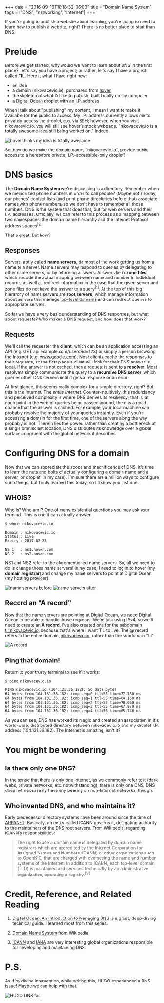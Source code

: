 +++
date = "2016-09-16T18:18:32-06:00"
title = "Domain Name System"
tags = ["DNS", "networking", "Internet"]
+++

If you're going to publish a website about learning, you're going to need to learn how to publish a website, right?  There is no better place to start than DNS.

# Prelude

Before we get started, why would we want to learn about DNS in the first place?  Let's say you have a project; or rather, let's say I have a project called **TIL**.  Here is what I have right now:

- an idea
- a domain (nikovacevic.io), purchased from [hover](https://www.hover.com)
- the skeleton of what I'd like to publish, built locally on my computer
- a [Digital Ocean](https://www.digitalocean.com) droplet with an [I.P. address](https://en.wikipedia.org/wiki/IP_address)

When I talk about "publishing" my content, I mean I want to make it available for the public to access.  My I.P. address currently allows me to privately access the droplet, e.g. via SSH; however, when you visit [nikovacevic.io](https://nikovacevic.io), you will still see hover's stock webpage.  "nikovacevic.io is a totally awesome idea still being worked on."  Indeed.

![hover thinks my idea is totally awesome][2016-09-16-dns-1]

So, how do we make the domain name, "nikovacevic.io", provide public access to a heretofore private, I.P.-accessible-only droplet?

# DNS basics

The **Domain Name System** we're discussing is a directory.  Remember when we memorized phone numbers in order to call people?  (Maybe not.)  Today, our phones' contact lists (and print phone directories before that) associate names with phone numbers, so we don't have to remember all those numbers.  DNS is the system that does that, but for web servers and their I.P. addresses.  Officially, we can refer to this process as a mapping between two namespaces:  the domain name hierarchy and the Internet Protocol address spaces<sup>[2]</sup>.

That's great!  But how?

## Responses

Servers, aptly called **name servers**, do most of the work getting us from a name to a server.  Name servers may respond to queries by delegating to other name servers, or by returning answers.  Answers lie in **zone files**, which encode the actual mapping between name and number in individual records, as well as redirect information in the case that the given server and zone files do not have the answer to a query<sup>[1]</sup>.  At the top of this big hierarchy of name servers are **root servers**, which manage information about servers that manage [top-level domains](https://en.wikipedia.org/wiki/Top-level_domain) and can redirect queries to appropriate servers.

So far we have a very basic understanding of DNS responses, but what about requests?  Who makes a DNS request, and how does that work?

## Requests

We'll call the requester the **client**, which can be an application accessing an API (e.g. GET api.example.com/users?id=123) or simply a person browsing the Internet (e.g. www.google.com).  Most clients cache the responses to their requests, so the first place a client will look for their DNS answer is local.  If the answer is not cached, then a request is sent to a **resolver**. Most resolvers simply communicate the query to a **recursive DNS server**, which queries other DNS servers until it gets a response or an error.

At first glance, this seems really complex for a simple directory, right?  But this is the Internet.  The *entire Internet*.  Counter-intuitively, this redundancy and perceived complexity is where DNS derives its resiliency; that is, at each point in the web of queries being passed around, there is a good chance that the answer is cached.  For example, your local machine can probably resolve the majority of your queries instantly.  Even if you're accessing a domain for the first time, one of the servers along the way probably is not.  Therein lies the power:  rather than creating a bottleneck at a single omniscient location, DNS distributes its knowledge over a global surface congruent with the global network it describes.

# Configuring DNS for a domain

Now that we can appreciate the scope and magnificence of DNS, it's time to learn the nuts and bolts of actually configuring a domain name and a server (or droplet, in my case).  I'm sure there are a million ways to configure such things, but I only learned this today, so I'll show you just one.

## WHOIS?

Who is?  Who am I?  One of many existential questions you may ask your terminal.  This is one it can actually answer.

```
$ whois nikovacevic.io

Domain : nikovacevic.io
Status : Live
Expiry : 2017-02-23

NS 1   : ns1.hover.com
NS 2   : ns2.hover.com
```

NS1 and NS2 refer to the aforementioned name servers.  So, all we need to do is change those name servers!  In my case, I need to log in to hover (my **domain registrar**) and change my name servers to point at Digital Ocean (my hosting provider).

![name servers before][2016-09-16-dns-2]
![name servers after][2016-09-16-dns-3]

## Record an "A record"

Now that the name servers are pointing at Digital Ocean, we need Digital Ocean to be able to handle those requests.  We're just using IPv4, so we'll need to create an **A record**. I've also created one for the subdomain [til.nikovacevic.io](https://til.nikovacevic.io), because that's where I want TIL to live.  The @ record refers to the entire domain, [nikovacevic.io](https://nikovacevic.io), rather than the subdomain "til".

![A record][2016-09-16-dns-4]

## Ping that domain!

Return to your trusty terminal to see if it works:

```
$ ping nikovacevic.io

PING nikovacevic.io (104.131.36.182): 56 data bytes
64 bytes from 104.131.36.182: icmp_seq=0 ttl=55 time=77.730 ms
64 bytes from 104.131.36.182: icmp_seq=1 ttl=55 time=64.150 ms
64 bytes from 104.131.36.182: icmp_seq=2 ttl=55 time=70.060 ms
64 bytes from 104.131.36.182: icmp_seq=3 ttl=55 time=67.979 ms
64 bytes from 104.131.36.182: icmp_seq=4 ttl=55 time=65.746 ms
```

As you can see, DNS has worked its magic and created an association in it's world-wide, distributed directory between nikovacevic.io and my droplet I.P. address (104.131.36.182).  The Internet is amazing, isn't it?

# You might be wondering

## Is there only one DNS?
In the sense that there is only one Internet, as we commonly refer to it (dark webs, private networks, etc. notwithstanding), there is only one DNS.  DNS does not necessarily have any bearing on non-Internet networks, though.

## Who invented DNS, and who maintains it?
Early predecessor directory systems have been around since the time of [ARPANET](https://en.wikipedia.org/wiki/ARPANET).  Basically, an entity called ICANN governs it, delegating authority to the maintainers of the DNS root servers.  From Wikipedia, regarding ICANN's responsibilities:

> The right to use a domain name is delegated by domain name registrars which are accredited by the Internet Corporation for Assigned Names and Numbers (ICANN) or other organizations such as OpenNIC, that are charged with overseeing the name and number systems of the Internet. In addition to ICANN, each top-level domain (TLD) is maintained and serviced technically by an administrative organization, operating a registry.<sup>[3]</sup>

# Credit, Reference, and Related Reading

1. [Digital Ocean: An Introduction to Managing DNS](https://www.digitalocean.com/community/tutorials/an-introduction-to-dns-terminology-components-and-concepts) is a great, deep-diving technical guide. I learned most from this series.

2. [Domain Name System](https://en.wikipedia.org/wiki/Domain_Name_System) from Wikipedia

3. [ICANN](https://en.wikipedia.org/wiki/ICANN) and [IANA](https://en.wikipedia.org/wiki/Internet_Assigned_Numbers_Authority) are very interesting global organizations responsible for developing and maintaining DNS.

# P.S.
As if by divine intervention, while writing this, HUGO experienced a DNS issue!  Maybe we can help with that.

![HUGO DNS fail][2016-09-16-dns-5]

[2016-09-16-dns-1]: /images/2016-09-16-dns-1.png
[2016-09-16-dns-2]: /images/2016-09-16-dns-2.png
[2016-09-16-dns-3]: /images/2016-09-16-dns-3.png
[2016-09-16-dns-4]: /images/2016-09-16-dns-4.png
[2016-09-16-dns-5]: /images/2016-09-16-dns-5.png

